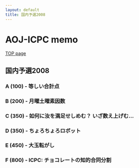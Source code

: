 ```yaml
---
layout: default
title: 国内予選2008
---
```


# **AOJ-ICPC memo**
[TOP page](../)
## 国内予選2008
### A (100) - 等しい合計点

### B (200) - 月曜土曜素因数

### C (350) - 如何に汝を満足せしめむ？ いざ数え上げむ…

### D (350) - ちょろちょろロボット

### E (450) - 大玉転がし

### F (800) - ICPC: チョコレートの知的合同分割
